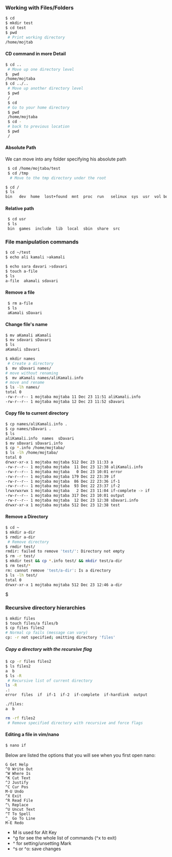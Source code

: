 ### Working with Files/Folders

```bash
$ cd  
$ mkdir test
$ cd test
$ pwd
 # Print working directory
/home/mojtab
```



#### CD command in more Detail


```bash
$ cd ..
 # Move up one directory level
$  pwd
/home/mojtaba 
$ cd ../..
 # Move up another directory level
 $ pwd
 /
 $ cd 
 # Go to your home directory
 $ pwd
 /home/mojtaba
 $ cd -
 # back to previous location
 $ pwd 
 /
```


#### Absolute Path

We can move into any folder specifying his absolute path
```bash
 $ cd /home/mojtaba/test
 $ cd /tmp
  # Move to the tmp directory under the root
```


```bash
$ cd /
$ ls
bin   dev  home  lost+found  mnt  proc  run   selinux  sys  usr  vol boot  etc  lib   media       opt  root  sbin  srv      tmp  var 
```

#### Relative path

```bash
 $ cd usr
 $ ls 
 bin  games  include  lib  local  sbin  share  src 

```



### File manipulation commands

```bash
$ cd ~/test
$ echo ali kamali >akamali

$ echo sara davari >sdavari
$ touch a-file
$ ls
a-file  akamali sdavari

```
####  Remove a file
```bash
 $ rm a-file
 $ ls
 aKamali sDavari
```


#### Change file's name
```bash
$ mv aKamali aKamali
$ mv sdavari sDavari
$ ls
aKamali sDavari
```


```bash
$ mkdir names
 # Create a directory
$  mv sDavari names/
# move without renaming
$  mv aKamali names/aliKamali.info
# move and rename 
$ ls -lh names/
total 0
-rw-r--r-- 1 mojtaba mojtaba 11 Dec 23 11:51 aliKamali.info
-rw-r--r-- 1 mojtaba mojtaba 12 Dec 23 11:52 sDavari
```

#### Copy file to current directory

```bash
$ cp names/aliKamali.info .
$ cp names/sDavari .
$ ls
aliKamali.info  names  sDavari
$ mv sDavari sDavari.info
$ cp *.info /home/mojtaba/
$ ls -lh /home/mojtaba/
total 0
drwxr-xr-x 1 mojtaba mojtaba 512 Dec 23 11:33 a
-rw-r--r-- 1 mojtaba mojtaba  11 Dec 23 12:38 aliKamali.info
-rw-r--r-- 1 mojtaba mojtaba   0 Dec 23 10:01 error
-rw-r--r-- 1 mojtaba mojtaba 179 Dec 22 23:39 if
-rw-r--r-- 1 mojtaba mojtaba  86 Dec 22 23:36 if-1
-rw-r--r-- 1 mojtaba mojtaba  93 Dec 22 23:37 if-2
lrwxrwxrwx 1 mojtaba mojtaba   2 Dec 23 11:04 if-complete -> if
-rw-r--r-- 1 mojtaba mojtaba 317 Dec 23 10:01 output
-rw-r--r-- 1 mojtaba mojtaba  12 Dec 23 12:38 sDavari.info
drwxr-xr-x 1 mojtaba mojtaba 512 Dec 23 12:38 test
```

#### Remove a Directory

```bash
$ cd ~
$ mkdir a-dir
$ rmdir a-dir
 # Remove directory
$ rmdir test/
rmdir: failed to remove 'test/': Directory not empty 
$ rm -r test/
$ mkdir test && cp *.info test/ && mkdir test/a-dir
$ rm test/*
rm: cannot remove 'test/a-dir': Is a directory
$ ls -lh test/
total 0
drwxr-xr-x 1 mojtaba mojtaba 512 Dec 23 12:46 a-dir
```

$

### Recursive directory hierarchies

```bash
$ mkdir files
$ touch files/a files/b
$ cp files files2
# Normal cp fails (message can vary)
cp: -r not specified; omitting directory 'files'
```

##### Copy a directory with the recursive flag
```bash
$ cp -r files files2
$ ls files2
a  b
$ ls -R
 # Recursive list of current directory
ls -R
.:
error  files  if  if-1  if-2  if-complete  if-hardlink  output

./files:
a  b

rm -rf files2
 # Remove specified directory with recursive and force flags
```

#### Editing a file in vim/nano

```bash 
$ nano if
```
Below are listed the options that you will see when you first open nano:

    G Get Help
    ^O Write Out
    ^W Where Is
    ^K Cut Text
    ^J Justify
    ^C Cur Pos
    M-U Undo
    ^X Exit
    ^R Read File
    ^\ Replace
    ^U Uncut Text
    ^T To Spell
    ^_ Go To Line
    M-E Redo
    
- M is used for Alt Key
- ^g for see the whole list of commands  (^x to exit)
- ^ for setting/unsetting Mark
- ^s or ^o: save changes
